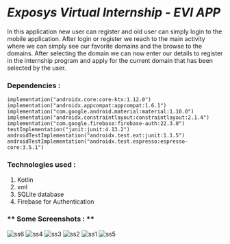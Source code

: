  # ***Exposys Virtual Internship - EVI APP***

In this application new user can register and old user can simply login to the mobile application.
After login or register we reach to the main activity where we can simply see our favorite domains and the browse to the domains.
After selecting the domain we can now enter our details to register in the internship program and apply for the current domain that has been selected by the user.

### **Dependencies :** 
    implementation("androidx.core:core-ktx:1.12.0")
    implementation("androidx.appcompat:appcompat:1.6.1")
    implementation("com.google.android.material:material:1.10.0")
    implementation("androidx.constraintlayout:constraintlayout:2.1.4")
    implementation("com.google.firebase:firebase-auth:22.3.0")
    testImplementation("junit:junit:4.13.2")
    androidTestImplementation("androidx.test.ext:junit:1.1.5")
    androidTestImplementation("androidx.test.espresso:espresso-core:3.5.1")

### **Technologies used :** 
1. Kotlin
2. xml
3. SQLite database
4. Firebase for Authentication

### ** Some Screenshots : **
![ss6](https://github.com/chmanish63/exposys_virtual_internship_EVI_APP/assets/149320940/c11c4fd1-d31c-4ebc-9f25-b3f46fe39684)
![ss4](https://github.com/chmanish63/exposys_virtual_internship_EVI_APP/assets/149320940/27a9f453-8faf-44ec-ad29-fa90dc664336)
![ss3](https://github.com/chmanish63/exposys_virtual_internship_EVI_APP/assets/149320940/486a18c8-9322-44cb-879f-e8e4869c8bf5)
![ss2](https://github.com/chmanish63/exposys_virtual_internship_EVI_APP/assets/149320940/5fcdf123-8f90-4441-aabc-3fb4633f9329)
![ss1](https://github.com/chmanish63/exposys_virtual_internship_EVI_APP/assets/149320940/7d73170d-8600-4990-b31d-c4d55418a1cd)
![ss5](https://github.com/chmanish63/exposys_virtual_internship_EVI_APP/assets/149320940/acd50b36-20ae-4b8d-b4ba-b28245ad36c4)
